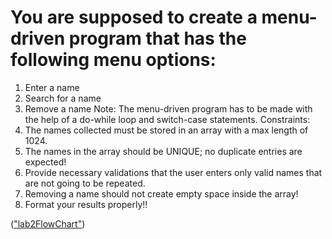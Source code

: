 # You are supposed to create a menu-driven program that has the following menu options:
1. Enter a name
2. Search for a name
3. Remove a name
Note:
The menu-driven program has to be made with the help of a do-while loop and switch-case statements.
Constraints:
1. The names collected must be stored in an array with a max length of 1024.
2. The names in the array should be UNIQUE; no duplicate entries are expected!
3. Provide necessary validations that the user enters only valid names that are not going to be repeated.
4. Removing a name should not create empty space inside the array!
5. Format your results properly!!

(["lab2FlowChart"](https://drive.google.com/file/d/1un0rk4SK1lyyOI1sfIM0dwYX3XNbEDvf/view?usp=share_link))
